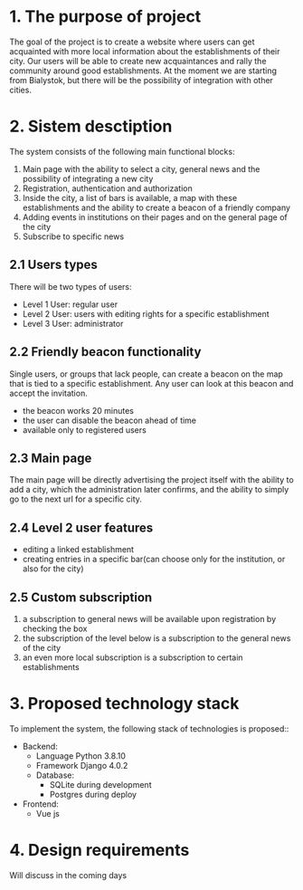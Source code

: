# 1. The purpose of project

The goal of the project is to create a website where users can get acquainted with more 
local information about the establishments of their city. Our users will be able to create 
new acquaintances and rally the community around good establishments. At the moment we are 
starting from Bialystok, but there will be the possibility of integration with other cities.

# 2. Sistem desctiption

The system consists of the following main functional blocks:

1. Main page with the ability to select a city, general news and the possibility 
of integrating a new city
2. Registration, authentication and authorization
3. Inside the city, a list of bars is available, a map with these establishments 
and the ability to create a beacon of a friendly company
4. Adding events in institutions on their pages and on the general page of the city
5. Subscribe to specific news

## 2.1 Users types

There will be two types of users:
- Level 1 User: regular user
- Level 2 User: users with editing rights for a specific establishment
- Level 3 User: administrator

## 2.2 Friendly beacon functionality

Single users, or groups that lack people, can create a beacon on the map that is tied to a 
specific establishment. Any user can look at this beacon and accept the invitation.
- the beacon works 20 minutes
- the user can disable the beacon ahead of time
- available only to registered users

## 2.3 Main page

The main page will be directly advertising the project itself with the ability to add a city, 
which the administration later confirms, and the ability to simply go to the next url for 
a specific city.

## 2.4 Level 2 user features

- editing a linked establishment
- creating entries in a specific bar(can choose only for the institution, or also for the city)

## 2.5 Custom subscription

1. a subscription to general news will be available upon registration by checking the box
2. the subscription of the level below is a subscription to the general news of the city
3. an even more local subscription is a subscription to certain establishments

# 3. Proposed technology stack

To implement the system, the following stack of technologies is proposed::
- Backend:
  - Language Python 3.8.10
  - Framework Django 4.0.2
  - Database:
    - SQLite during development
    - Postgres during deploy
- Frontend:
  - Vue js

# 4. Design requirements

Will discuss in the coming days

